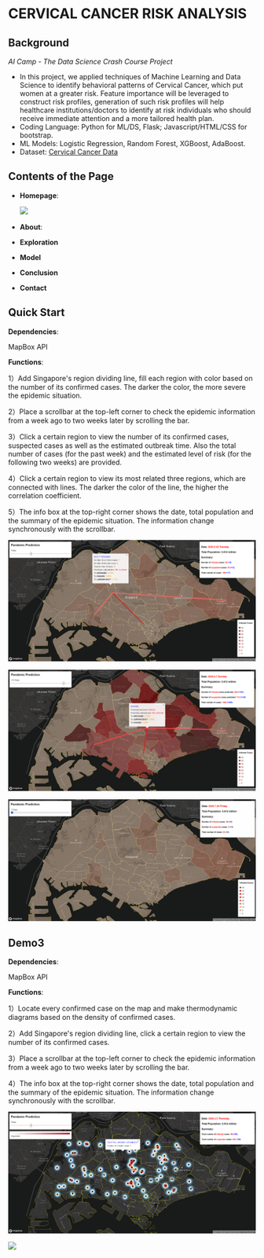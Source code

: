 # CERVICAL CANCER RISK ANALYSIS
## Background

*AI Camp - The Data Science Crash Course Project*

- In this project, we applied techniques of Machine Learning and Data Science to identify behavioral patterns of Cervical Cancer, which put women at a greater risk. Feature importance will be leveraged to construct risk profiles, generation of such risk profiles will help healthcare institutions/doctors to identify at risk individuals who should receive immediate attention and a more tailored health plan.
- Coding Language: Python for ML/DS, Flask; Javascript/HTML/CSS for bootstrap.
- ML Models: Logistic Regression, Random Forest, XGBoost, AdaBoost.
- Dataset: [Cervical Cancer Data](https://www.openml.org/search?type=data&sort=runs&id=42912&status=active)


## Contents of the Page

- **Homepage**: 

  ![](https://github.com/RainFZY/Cervical-Cancer-Risk-Analysis/tree/main/app/static/images/homepage.png)


- **About**: 
- **Exploration**
- **Model**
- **Conclusion**
- **Contact**

## Quick Start
**Dependencies**: 

MapBox API

**Functions**: 

1）Add Singapore's region dividing line, fill each region with color based on the number of its confirmed cases. The darker the color, the more severe the epidemic situation.

2）Place a scrollbar at the top-left corner to check the epidemic information from a week ago to two weeks later by scrolling the bar.

3）Click a certain region to view the number of its confirmed cases, suspected cases as well as the estimated outbreak time. Also the total number of cases (for the past week) and the estimated level of risk (for the following two weeks) are provided.

4）Click a certain region to view its most related three regions, which are connected with lines. The darker the color of the line, the higher the correlation coefficient. 

5）The info box at the top-right corner shows the date, total population and the summary of the epidemic situation. The information change synchronously with the scrollbar.

![](https://github.com/RainFZY/nCov-2020-SG/blob/master/images/demo2_1.png)

![](https://github.com/RainFZY/nCov-2020-SG/blob/master/images/demo2_2.png)

![](https://github.com/RainFZY/nCov-2020-SG/blob/master/images/demo2.gif)




## Demo3
**Dependencies**: 

MapBox API

**Functions**: 

1）Locate every confirmed case on the map and make thermodynamic diagrams based on the density of confirmed cases.

2）Add Singapore's region dividing line, click a certain region to view the number of its confirmed cases.

3）Place a scrollbar at the top-left corner to check the epidemic information from a week ago to two weeks later by scrolling the bar.

4）The info box at the top-right corner shows the date, total population and the summary of the epidemic situation. The information change synchronously with the scrollbar.

![](https://github.com/RainFZY/nCov-2020-SG/blob/master/images/demo3.png)

![](https://github.com/RainFZY/nCov-2020-SG/blob/master/images/demo3.gif)